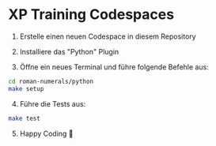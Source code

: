 # XP Training Codespaces

1. Erstelle einen neuen Codespace in diesem Repository

2. Installiere das "Python" Plugin

3. Öffne ein neues Terminal und führe folgende Befehle aus:

```bash
cd roman-numerals/python
make setup
```

4. Führe die Tests aus:

```bash
make test
```

5. Happy Coding 🚀